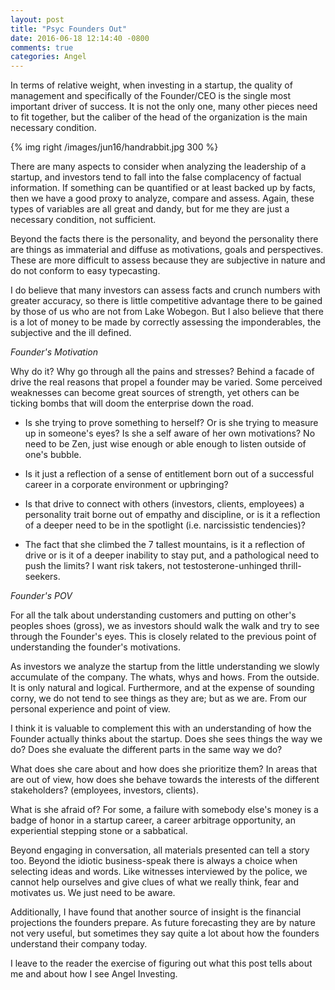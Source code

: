 ```yaml
---
layout: post
title: "Psyc Founders Out"
date: 2016-06-18 12:14:40 -0800
comments: true
categories: Angel
---
```


In terms of relative weight, when investing in a startup, the quality of management and specifically of the Founder/CEO is the single most important driver of success. It is not the only one, many other pieces need to fit together, but the caliber of the head of the organization is the main necessary condition.

<!--more-->

{% img right /images/jun16/handrabbit.jpg 300 %}

There are many aspects to consider when analyzing the leadership of a startup, and investors tend to fall into the false complacency of factual information. If something can be quantified or at least backed up by facts, then we have a good proxy to analyze, compare and assess. Again, these types of variables are all great and dandy, but for me they are just a necessary condition, not sufficient.

Beyond the facts there is the personality, and beyond the personality there are things as immaterial and diffuse as motivations, goals and perspectives. These are more difficult to assess because they are subjective in nature and do not conform to easy typecasting.

I do believe that many investors can assess facts and crunch numbers with greater accuracy, so there is little competitive advantage there to be gained by those of us who are not from Lake Wobegon. But I also believe that there is a lot of money to be made by correctly assessing the imponderables, the subjective and the ill defined.

*Founder's Motivation*

Why do it? Why go through all the pains and stresses? Behind a facade of drive the real reasons that propel a founder may be varied. Some perceived weaknesses can become great sources of strength, yet others can be ticking bombs that will doom the enterprise down the road.

- Is she trying to prove something to herself? Or is she trying to measure up in someone's eyes? Is she a self aware of her own motivations? No need to be Zen, just wise enough or able enough to listen outside of one's bubble.

- Is it just a reflection of a sense of entitlement born out of a successful career in a corporate environment or upbringing?

- Is that drive to connect with others (investors, clients, employees) a personality trait borne out of empathy and discipline, or is it a reflection of a deeper need to be in the spotlight (i.e. narcissistic tendencies)?

- The fact that she climbed the 7 tallest mountains, is it a reflection of drive or is it of a deeper inability to stay put, and a pathological need to push the limits? I want risk takers, not testosterone-unhinged thrill-seekers.

*Founder's POV*

For all the talk about understanding customers and putting on other's peoples shoes (gross), we as investors should walk the walk and try to see through the Founder's eyes. This is closely related to the previous point of understanding the founder's motivations.

As investors we analyze the startup from the little understanding we slowly accumulate of the company. The whats, whys and hows. From the outside. It is only natural and logical. Furthermore, and at the expense of sounding corny, we do not tend to see things as they are; but as we are. From our personal experience and point of view.

I think it is valuable to complement this with an understanding of how the Founder actually thinks about the startup. Does she sees things the way we do? Does she evaluate the different parts in the same way we do?

What does she care about and how does she prioritize them? In areas that are out of view, how does she behave towards the interests of the different stakeholders? (employees, investors, clients).

What is she afraid of? For some, a failure with somebody else's money is a badge of honor in a startup career, a career arbitrage opportunity, an experiential stepping stone or a sabbatical.

Beyond engaging in conversation, all materials presented can tell a story too. Beyond the idiotic business-speak there is always a choice when selecting ideas and words. Like witnesses interviewed by the police, we cannot help ourselves and give clues of what we really think, fear and motivates us. We just need to be aware.

Additionally, I have found that another source of insight is the financial projections the founders prepare. As future forecasting they are by nature not very useful, but sometimes they say quite a lot about how the founders understand their company today.

I leave to the reader the exercise of figuring out what this post tells about me and about how I see Angel Investing.
